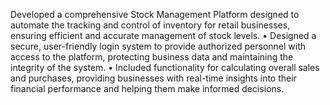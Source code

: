 Developed a comprehensive Stock Management Platform designed to automate the tracking and control of inventory for retail businesses, ensuring efficient and accurate management of stock levels. • Designed a secure, user-friendly login system to provide authorized personnel with access to the platform, protecting business data and maintaining the integrity of the system. • Included functionality for calculating overall sales and purchases, providing businesses with real-time insights into their financial performance and helping them make informed decisions.
